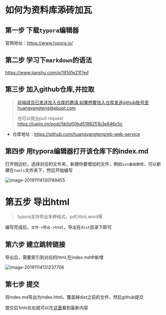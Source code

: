 # 如何为资料库添砖加瓦

## 第一步 下载`typora`编辑器

官网地址：https://www.typora.io/

## 第二步 学习下`markdown`的语法

https://www.jianshu.com/p/191d1e21f7ed

## 第三步 加入github仓库,并拉取

> 前端成员已发送加入仓库的邀请.如果想要加入仓库发送github账号至huangyangteng@ebupt.com
>
> 也可以提出pull request https://juejin.im/post/5b5d50bd5188251b3e646c5c

* 仓库地址：https://github.com/huangyangteng/eb-web-service

## 第四步 用typora编辑器打开该仓库下的index.md

打开侧边栏，选择对应的文件夹，新建你要增加的文件，例如`svn基础教程`，可以新建在`tools`文件夹下，然后开始编写

![image-20191114130749455](https://tva1.sinaimg.cn/large/006y8mN6ly1g8xhl3fzfgj309v0jzq5k.jpg)

# 第五步 导出html

> typora支持导出多种格式，pdf,html,word等

编写完成后，`文件->导出->html`，导出在`dist`目录下即可

## 第六步 建立跳转链接

导出后，需要索引到对应的html,在index.md中新增

![image-20191114131237706](https://tva1.sinaimg.cn/large/006y8mN6ly1g8xhq3ptruj30jv091ab0.jpg)

## 第七步 提交

将index.md导出为index.html，覆盖掉dist之前的文件，然后github提交

提交后1min左右就可以在[这里](http://10.1.62.116:8888/)看到最新内容